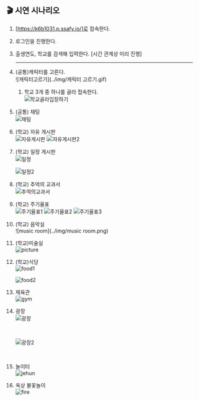 ## 🎬 시연 시나리오

1. [https://k6b1031.p.ssafy.io/]로 접속한다. 

2. 로그인을 진행한다. 

3. 출생연도, 학교를 검색해 입력한다.  [시간 관계상 미리 진행] 

   ---

4. (공통)캐릭터를 고른다. <br/>
   ![캐릭터고르기](../img/캐릭터 고르기.gif)
   
   1. 학교 3개 중 하나를 골라 접속한다. <br/>
      ![학교골라입장하기](../img/학교골라입장하기.gif)
   
5. (공통) 채팅 <br/>
   ![채팅](../img/채팅.gif)

6.  (학교) 자유 게시판 <br/>
   ![자유게시판](../img/게시판글쓰기.gif)
   ![자유게시판2](../img/댓글달기.gif)

7. (학교) 일정 게시판 <br/>
   ![일정](../img/일정게시판1.PNG)
   <br/>

   ![일정2](../img/일정게시판2.PNG)
   <br/>
   
8. (학교) 추억의 교과서 <br/>
   ![추억의교과서](../img/추억의교과서.gif)

9. (학교) 주기율표 <br/>
   ![주기율표1](../img/주기율표1.gif)
   ![주기율표2](../img/주기율표2.gif)
   ![주기율표3](../img/주기율표3.gif)

10. (학교) 음악실  <br/>
    ![music room](../img/music room.png)
    <br/>
    
11. (학교)미술실 <br/>
    ![picture](../img/picture.PNG)

12. (학교)식당  <br/>
    ![food1](../img/food.png)
    <br/>
    
    ![food2](../img/food2.png)
    
13. 체육관 <br/>
    ![gym](../img/gym.gif)

14. 광장 <br/>
    ![광장](../img/광장.png)
    
    <br/>
    
    ![광장2](../img/광장2.png)
    
    <br/>
    
15. 놀이터  <br/>
    ![jehun](../img/jehun.PNG) 

16. 옥상 불꽃놀이 <br/>
    ![fire](../img/fire.gif)



